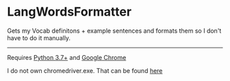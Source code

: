 # LangWordsFormatter

Gets my Vocab definitons + example sentences and formats them so I don't have to do it manually.
___________________________________________________________________________________________________________________________________________________________________________________

Requires [Python 3.7+](https://www.python.org/downloads/) and [Google Chrome](https://www.google.com/chrome/)

I do not own chromedriver.exe. That can be found [here](https://chromedriver.chromium.org/)
